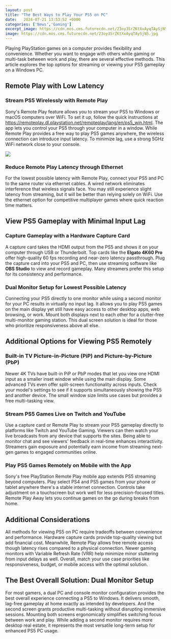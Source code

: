 ```yaml
---
layout: post
title: "The Best Ways to Play Your PS5 on PC"
date:   2024-07-21 13:53:52 +0000
categories: ['News','Gaming']
excerpt_image: https://cdn.mos.cms.futurecdn.net/23oy3SrZKtXxAyqTAySjN5.jpg
image: https://cdn.mos.cms.futurecdn.net/23oy3SrZKtXxAyqTAySjN5.jpg
---
```


Playing PlayStation games on a computer provides flexibility and convenience. Whether you want to engage with others while gaming or multi-task between work and play, there are several effective methods. This article explores the top options for streaming or viewing your PS5 gameplay on a Windows PC. 
## Remote Play with Low Latency 
### **Stream PS5 Wirelessly with Remote Play**
Sony's Remote Play feature allows you to stream your PS5 to Windows or macOS computers over WiFi. To set it up, follow the quick instructions at https://remoteplay.dl.playstation.net/remoteplay/lang/en/ps5_win.html. The app lets you control your PS5 through your computer in a window. While Remote Play provides a free way to play PS5 games anywhere, the wireless connection can introduce input latency. To minimize lag, use a strong 5GHz WiFi network close to your console.

![](https://i.ytimg.com/vi/XH20Lm32vpI/maxresdefault.jpg)
### **Reduce Remote Play Latency through Ethernet**  
For the lowest possible latency with Remote Play, connect your PS5 and PC to the same router via ethernet cables. A wired network eliminates interference that wireless signals face. You may still experience slight latency from streaming, but it will be better than relying solely on WiFi. Use the ethernet option for competitive multiplayer games where quick reaction time matters.
## View PS5 Gameplay with Minimal Input Lag
### **Capture Gameplay with a Hardware Capture Card**
A capture card takes the HDMI output from the PS5 and shows it on your computer through USB or Thunderbolt. Top cards like the **Elgato 4K60 Pro** offer high-quality 60 fps recording and near-zero latency passthrough. Plug the capture card into your PS5 and PC, then use streaming software like **OBS Studio** to view and record gameplay. Many streamers prefer this setup for its consistency and performance.
### **Dual Monitor Setup for Lowest Possible Latency** 
Connecting your PS5 directly to one monitor while using a second monitor for your PC results in virtually no input lag. It allows you to play PS5 games on the main display yet still have easy access to other desktop apps, web browsing, or work. Mount both displays next to each other for a clutter-free multi-monitor gaming station. This dual screen solution is ideal for those who prioritize responsiveness above all else.
## Additional Options for Viewing PS5 Remotely  
### **Built-in TV Picture-in-Picture (PiP) and Picture-by-Picture (PbP)**
Newer 4K TVs have built-in PiP or PbP modes that let you view one HDMI input as a smaller inset window while using the main display. Some advanced TVs even offer split-screen functionality across inputs. Check your model's settings to see if it supports simultaneously showing the PS5 and another device. The small window size limits use cases but provides a free multi-tasking view.
### **Stream PS5 Games Live on Twitch and YouTube** 
Use a capture card or Remote Play to stream your PS5 gameplay directly to platforms like Twitch and YouTube Gaming. Viewers can then watch your live broadcasts from any device that supports the sites. Being able to monitor chat and see viewers' feedback in real-time enhances interactivity. Streamers gain exposure and potentially earn income from streaming next-gen games to engaged communities online.
### **Play PS5 Games Remotely on Mobile with the App**
Sony's free PlayStation Remote Play mobile app extends PS5 streaming beyond computers. Play select PS4 and PS5 games from your phone or tablet anywhere there's a stable internet connection. Controls take adjustment on a touchscreen but work well for less precision-focused titles. Remote Play Away lets you continue games on the go during breaks from home.
## Additional Considerations 
All methods for viewing PS5 on PC require tradeoffs between convenience and performance. Hardware capture cards provide top-quality viewing but add financial cost. Meanwhile, Remote Play allows free remote access though latency rises compared to a physical connection. Newer gaming monitors with Variable Refresh Rate (VRR) help minimize minor stuttering from input delays as well. Overall, match your use case priorities like responsiveness, budget, or mobile access with the optimal solution.  
## The Best Overall Solution: Dual Monitor Setup
For most gamers, a dual PC and console monitor configuration provides the best overall experience connecting a PS5 to Windows. It delivers smooth, lag-free gameplay at home exactly as intended by developers. And the second screen grants productive multi-tasking without disrupting immersive sessions. Mounting both screens ergonomically simplifies switching focus between work and play. While adding a second monitor requires more desktop real estate, it represents the most versatile long-term setup for enhanced PS5 PC usage.